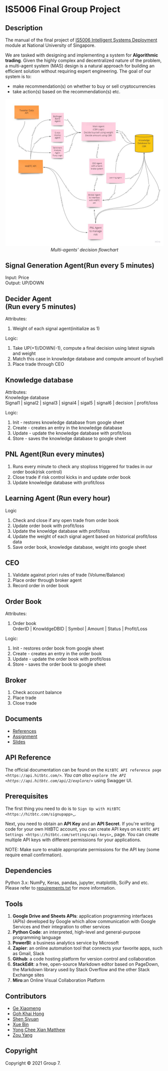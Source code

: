 # IS5006 Final Group Project

## Description
The manual of the final project of [IS5006 Intelligent Systems Deployment](https://drive.google.com/file/d/1P0G6ujiBn6GsEXasSgORsdnBm7O68_yV/view?usp=sharing) module at National University of Singapore.

We are tasked with designing and implementing a  system for **Algorithmic trading**. Given the highly complex and decentralized nature of the problem, a multi-agent system (MAS) design is a natural approach for building an efficient solution without requiring expert engineering. The goal of our system is to:
- make recommendation(s) on whether to buy or sell cryptocurrencies
- take action(s) based on the recommendation(s) etc.

<p align="center">
<img src="img/flowchart.jpg" alt="multi-agents' decision flowchart" width=600px/> <br />
<i>Multi-agents' decision flowchart</i>
</p>

## Signal Generation Agent(Run every 5 minutes)
Input: Price<br/>
Output: UP/DOWN<br/>

## Decider Agent<br/>(Run every 5 minutes)
Attributes:<br/>
1. Weight of each signal agent(initialize as 1)<br/>

Logic:<br/>
1. Take UP(+1)/DOWN(-1), compute a final decision using latest signals and weight<br/>
2. Match this case in knowledge database and compute amount of buy/sell<br/>
3. Place trade through CEO<br/>

## Knowledge database
Attributes:<br/>
Knowledge database<br/>
Signal1 | signal2 | signal3 | signal4 | sigal5 | signal6 | decision | profit/loss<br/>

Logic:<br/>
1. Init - restores knowledge database from google sheet<br/>
2. Create - creates an entry in the knowledge database<br/>
3. Update - update the knowledge database with profit/loss<br/>
4. Store - saves the knowledge database to google sheet<br/>

## PNL Agent(Run every minutes)
1. Runs every minute to check any stoploss triggered for trades in our order book(risk control)
2. Close trade if risk control kicks in and update order book
3. Update knowledge database with profit/loss

## Learning Agent (Run every hour)
Logic
1. Check and close if any open trade from order book<br/>
2. Update order book with profit/loss<br/>
3. Update the knowldge database with profit/loss<br/>
4. Update the weight of each signal agent based on historical profit/loss data<br/>
5. Save order book, knowledge database, weight into google sheet

## CEO
1. Validate against priori rules of trade (Volume/Balance)<br/>
2. Place order through broker agent<br/>
3. Record order in order book<br/>

## Order Book
Attributes:<br/>
1. Order book<br/>
OrderID | KnowldgeDBID | Symbol | Amount | Status | Profit/Loss<br/>

Logic:<br/>
1. Init - restores order book from google sheet<br/>
2. Create - creates an entry in the order book<br/>
3. Update - update the order book with profit/loss<br/>
4. Store - saves the order book to google sheet<br/>

## Broker
1. Check account balance
2. Place trade
3. Close trade

## Documents
- [References](./documents/)
- [Assignment](./documents/)
- [Slides](./documents/) 

## API Reference
The official documentation can be found on the `HitBTC API reference page <https://api.hitbtc.com/>`_. You can also `explore the API <https://api.hitbtc.com/api/2/explore/>`_ using Swagger UI.

## Prerequisites
The first thing you need to do is to `Sign Up with HitBTC <https://hitbtc.com/signupapp>`_.

Next, you need to obtain an **API Key** and an **API Secret**. If you're writing code for your own HitBTC account, you can create API keys on `HitBTC API Settings <https://hitbtc.com/settings/api-keys>`_ page. You can create multiple API keys with different permissions for your applications.

NOTE: Make sure to enable appropriate permissions for the API key (some require email confirmation).

## Dependencies
Python 3.x: NumPy, Keras, pandas, jupyter, matplotlib, SciPy and etc. Please refer to [requirements.txt](./installation/requirements.txt) for more information.

## Tools
1. **Google Drive and Sheets APIs**: application programming interfaces (APIs) developed by Google which allow communication with Google Services and their integration to other services
2. **Python Code**: an interpreted, high-level and general-purpose programming language
3. **PowerBI**: a business analytics service by Microsoft
4. **Zapier**: an online automation tool that connects your favorite apps, such as Gmail, Slack
5. **Github**: a code hosting platform for version control and collaboration
6. **StackEdit**: a free, open-source Markdown editor based on PageDown, the Markdown library used by Stack Overflow and the other Stack Exchange sites
7. **Miro**:an Online Visual Collaboration Platform

## Contributors
- [Ge Xiaomeng](https://github.com/oliviaxm)
- [Goh Khai Hong](https://github.com/arlandgoh)
- [Shen Siyuan](https://github.com/Shensiyuan)
- [Xue Bin](https://github.com/jackyxuebin)
- [Yong Chee Xian Matthew](https://github.com/mattycx)
- [Zou Yang](https://github.com/zouyang)

## Copyright

Copyright © 2021 Group 7.